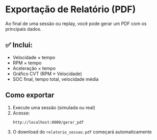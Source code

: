 # Exportação de Relatório (PDF)

Ao final de uma sessão ou replay, você pode gerar um PDF com os principais dados.

## ✅ Inclui:

- Velocidade × tempo
- RPM × tempo
- Aceleração × tempo
- Gráfico CVT (RPM × Velocidade)
- SOC final, tempo total, velocidade média

## Como exportar

1. Execute uma sessão (simulada ou real)
2. Acesse:
   ```
   http://localhost:8000/gerar_pdf
   ```
3. O download do `relatorio_sessao.pdf` começará automaticamente
